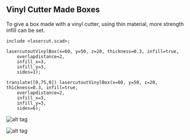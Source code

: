 ## Vinyl Cutter Made Boxes

To give a box made with a vinyl cutter, using thin material, more strength infill can be set. 


```
include <lasercut.scad>; 

lasercutoutVinylBox(x=60, y=50, z=20, thickness=0.3, infill=true,
    overlapdistance=2,
    infill_x=3,
    infill_y=3,
    sides=1);
    
translate([0,75,0]) lasercutoutVinylBox(x=60, y=50, z=20, thickness=0.3, infill=true,
    overlapdistance=2,
    infill_x=3,
    infill_y=3,
    sides=6);
```

![alt tag](https://raw.githubusercontent.com/bmsleight/lasercut/master/readme/example-015.png)

![alt tag](https://raw.githubusercontent.com/bmsleight/lasercut/master/readme/vinylexample2.jpg)